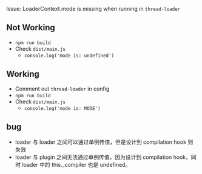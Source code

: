 Issue: LoaderContext.mode is missing when running in `thread-loader`

## Not Working

- `npm run build`
- Check `dist/main.js`
  - `console.log('mode is: undefined')`

## Working

- Comment out `thread-loader` in config
- `npm run build`
- Check `dist/main.js`
  - `console.log('mode is: MODE')`

## bug
- loader 与 loader 之间可以通过单例传值，但是设计到 compilation hook 则失效
- loader 与 plugin 之间无法通过单例传值，因为设计到 compilation hook，同时 loader 中的 this._compiler 也是 undefined。